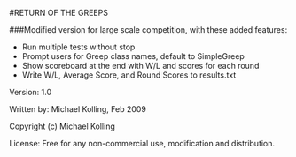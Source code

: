 #RETURN OF THE GREEPS

###Modified version for large scale competition, with these added features:
- Run multiple tests without stop
- Prompt users for Greep class names, default to SimpleGreep
- Show scoreboard at the end with W/L and scores for each round
- Write W/L, Average Score, and Round Scores to results.txt

Version: 1.0

Written by: Michael Kolling, Feb 2009

Copyright (c) Michael Kolling

License: Free for any non-commercial use, modification and distribution.
